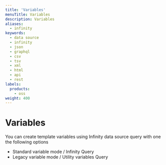 ```yaml
---
title: 'Variables'
menuTitle: Variables
description: Variables
aliases:
  - infinity
keywords:
  - data source
  - infinity
  - json
  - graphql
  - csv
  - tsv
  - xml
  - html
  - api
  - rest
labels:
  products:
    - oss
weight: 400
---
```


# Variables

You can create template variables using Infinity data source query with one the following options

- Standard variable mode / Infinity Query
- Legacy variable mode / Utility variables Query
